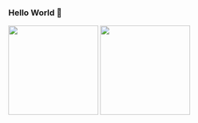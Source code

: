 ### Hello World 👋

<!--

- 🌱 I’m currently learning Front-End
- 📫 How to reach me: https://odiegosilva.dev.br
-->


<div display="center" style="display: inline block>
  <a href="https://odiegosilva.dev.br">
  <img height="180em" src="https://github-readme-stats.vercel.app/api?username=odiegosilva1&show_icons=true&theme=dark&include_all_commits=true&count_private=true"/>
  <img height="180em" src="https://github-readme-stats.vercel.app/api/top-langs/?username=odiegosilva1&layout=compact&langs_count=7&theme=dark"/>
</div>


##
 
